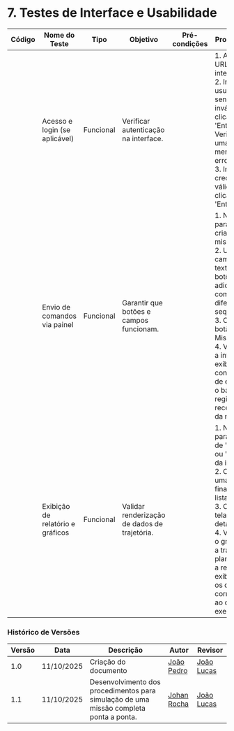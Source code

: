 # 7. Testes de Interface e Usabilidade

| Código | Nome do Teste                    | Tipo      | Objetivo                                     | Pré-condições | Procedimento                                                                                                                                                                                                                                                                                         | Resultado Esperado | Requisito Relacionado |
| ------ | -------------------------------- | --------- | -------------------------------------------- | ------------- | ---------------------------------------------------------------------------------------------------------------------------------------------------------------------------------------------------------------------------------------------------------------------------------------------------- | ------------------ | --------------------- |
|        | Acesso e login (se aplicável)    | Funcional | Verificar autenticação na interface.         |               | 1\. Acessar a URL da interface.<br>2\. Inserir um usuário e senha inválidos e clicar em 'Entrar'. Verificar se uma mensagem de erro é exibida.<br>3\. Inserir credenciais válidas e clicar em 'Entrar'.                                                                                              |                    |                       |
|        | Envio de comandos via painel     | Funcional | Garantir que botões e campos funcionam.      |               | 1\. Navegar para a tela de criação de missão.<br>2\. Utilizar os campos de texto ou botões para adicionar 3 comandos diferentes à sequência.<br>3\. Clicar no botão 'Enviar Missão'.<br>4\. Verificar se a interface exibe uma confirmação de envio e se o backend registra o recebimento da missão. |                    |                       |
|        | Exibição de relatório e gráficos | Funcional | Validar renderização de dados de trajetória. |               | 1\. Navegar para a seção de 'Histórico' ou 'Relatórios' da interface.<br>2\. Clicar em uma missão finalizada da lista.<br>3\. Observar a tela de detalhes.<br>4\. Verificar se o gráfico com a trajetória planejada vs. a real é exibido e se os dados correspondem ao que foi executado.            |                    |                       |








### Histórico de Versões

| Versão | Data       | Descrição                                      | Autor               | Revisor            |
|--------|------------|------------------------------------------------|---------------------|--------------------|
| 1.0    | 11/10/2025 | Criação do documento | [João Pedro](https://github.com/JoaoPedrooSS)          |  [João Lucas](https://github.com/jlucasiqueira)  |
| 1.1    | 11/10/2025 | Desenvolvimento dos procedimentos para simulação de uma missão completa ponta a ponta. | [Johan Rocha](https://github.com/johan-rocha)          |  [João Lucas](https://github.com/jlucasiqueira)  |